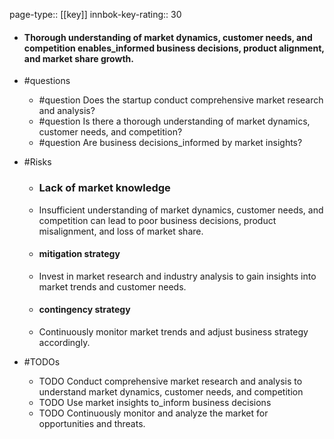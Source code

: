 page-type:: [[key]]
innbok-key-rating:: 30
- #### Thorough understanding of market dynamics, customer needs, and competition enables_informed business decisions, product alignment, and market share growth.
- #questions
  - #question Does the startup conduct comprehensive market research and analysis?
  - #question Is there a thorough understanding of market dynamics, customer needs, and competition?
  - #question Are business decisions_informed by market insights?
- #Risks

  - ### Lack of market knowledge
  - Insufficient understanding of market dynamics, customer needs, and competition can lead to poor business decisions, product misalignment, and loss of market share.
  - #### mitigation strategy
  - Invest in market research and industry analysis to gain insights into market trends and customer needs.
  - #### contingency strategy
  - Continuously monitor market trends and adjust business strategy accordingly.
- #TODOs
  - TODO Conduct comprehensive market research and analysis to understand market dynamics, customer needs, and competition
  - TODO  Use market insights to_inform business decisions
  - TODO  Continuously monitor and analyze the market for opportunities and threats.



